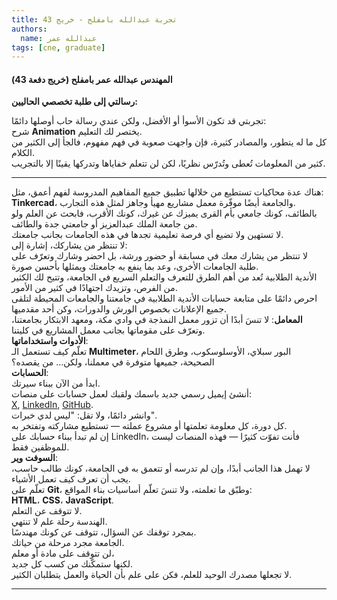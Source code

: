 ```yaml
---
title: تجربة عبدالله بامفلح - خريج 43
authors:
  name: عبدالله عمر
tags: [cne, graduate]
---
```



#### المهندس عبدالله عمر بامفلح (خريج دفعة 43)

**رسالتي إلى طلبة تخصصي الحاليين:**

تجربتي قد تكون الأسوأ أو الأفضل، ولكن عندي رسالة حاب أوصلها دائمًا:  
شرح **Animation** يختصر لك التعليم.  
كل ما له يتطور، والمصادر كثيرة، فإن واجهت صعوبة في فهم مفهوم، فالجأ إلى الكثير من الكلام.  
كثير من المعلومات تُعطى وتُدرّس نظريًا، لكن لن تتعلم خفاياها وتدركها يقينًا إلا بالتجريب.  

---
<!-- truncate -->


هناك عدة محاكيات تستطيع من خلالها تطبيق جميع المفاهيم المدروسة لفهم أعمق، مثل: **Tinkercad**، والجامعة أيضًا موفّرة معمل مشاريع مهيأ وجاهز لمثل هذه التجارب.  
بالطائف، كونك جامعي بأم القرى يميزك عن غيرك، كونك الأقرب، فابحث عن العلم ولو من جامعة الملك عبدالعزيز أو جامعتي جدة والطائف.  
لا تستهين ولا تضيع أي فرصة تعليمية تجدها في هذه الجامعات بجانب جامعتك.  
لا تنتظر من يشاركك، إشارة إلى:  
لا تنتظر من يشارك معك في مسابقة أو حضور ورشة، بل احضر وشارك وتعرّف على طلبة الجامعات الأخرى، وعد بما ينفع به جامعتك ويمثلها بأحسن صورة.  
الأندية الطلابية تُعد من أهم الطرق للتعرف والتعلم السريع في الجامعة، وتتيح لك الكثير من الفرص، وتزيدك اجتهادًا في كثير من الأمور.  
احرص دائمًا على متابعة حسابات الأندية الطلابية في جامعتنا والجامعات المحيطة لتلقى جميع الإعلانات بخصوص الورش والدورات، وكن أحد مقدميها.  
**المعامل**: لا تنسَ أبدًا أن تزور معمل النمذجة في وادي مكة، ومعهد الابتكار بجامعتنا، وتعرّف على مقوماتها بجانب معمل المشاريع في كليتنا.  
**الأدوات واستخداماتها**:  
تعلّم كيف تستعمل الـ **Multimeter**، البور سبلاي، الأوسلوسكوب، وطرق اللحام الصحيحة، جميعها متوفرة في معملنا، ولكن… من يقصده؟  
**الحسابات**:  
ابدأ من الآن ببناء سيرتك.  
أنشئ إيميل رسمي جديد باسمك ولقبك لعمل حسابات على منصات:  
[X](https://twitter.com), [LinkedIn](https://www.linkedin.com), [GitHub](https://github.com).  
وانشر دائمًا، ولا تقل: "ليس لدي خبرات".  
كل دورة، كل معلومة تعلمتها أو مشروع عملته — تستطيع مشاركته وتفتخر به.  
إن لم تبدأ ببناء حسابك على LinkedIn، فأنت تفوّت كثيرًا — فهذه المنصات ليست للموظفين فقط.  
**السوفت وير**:  
لا تهمل هذا الجانب أبدًا، وإن لم تدرسه أو تتعمق به في الجامعة، كونك طالب حاسب، يجب أن تعرف كيف تعمل الأشياء.  
تعلّم على **Git**، وطبّق ما تعلمته، ولا تنسَ تعلّم أساسيات بناء المواقع:  
**HTML**، **CSS**، **JavaScript**.  
لا تتوقف عن التعلم.  
الهندسة رحلة علم لا تنتهي.  
بمجرد توقفك عن السؤال، تتوقف عن كونك مهندسًا.  
الجامعة مجرد مرحلة من حياتك.  
لن تتوقف على مادة أو معلم،  
لكنها ستمكّنك من كسب كل جديد.  
لا تجعلها مصدرك الوحيد للعلم، فكن على علم بأن الحياة والعمل يتطلبان الكثير.

---
